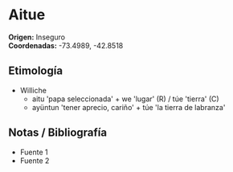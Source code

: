 # Aitue

**Origen:** Inseguro  
**Coordenadas:** -73.4989, -42.8518

## Etimología
- Williche
    - aitu 'papa seleccionada' + we 'lugar' (R) / túe 'tierra' (C)
    - ayüntun 'tener aprecio, cariño' + túe 'la tierra de labranza'

## Notas / Bibliografía
- Fuente 1
- Fuente 2

